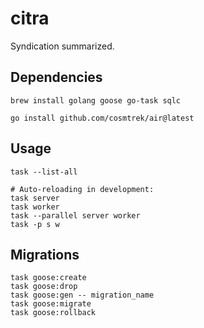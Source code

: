# citra

Syndication summarized.

## Dependencies

```
brew install golang goose go-task sqlc

go install github.com/cosmtrek/air@latest
```

## Usage

```
task --list-all

# Auto-reloading in development:
task server
task worker
task --parallel server worker
task -p s w
```

## Migrations

```
task goose:create
task goose:drop
task goose:gen -- migration_name
task goose:migrate
task goose:rollback
```
